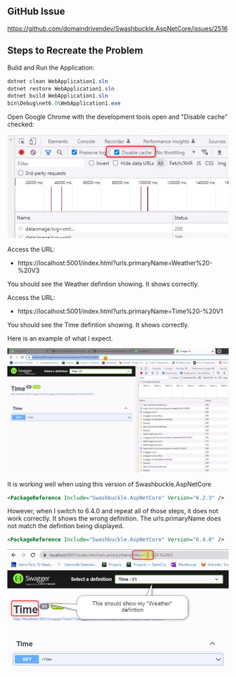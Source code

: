 ## GitHub Issue

https://github.com/domaindrivendev/Swashbuckle.AspNetCore/issues/2516

## Steps to Recreate the Problem

Build and Run the Application:

~~~powershell
dotnet clean WebApplication1.sln
dotnet restore WebApplication1.sln
dotnet build WebApplication1.sln
bin\Debug\net6.0\WebApplication1.exe
~~~

Open Google Chrome with the development tools open and "Disable cache" checked:

![Disable The Cache](DisableCache.png)

Access the URL:
* https://localhost:5001/index.html?urls.primaryName=Weather%20-%20V3

You should see the Weather defintion showing.  It shows correctly.

Access the URL:
* https://localhost:5001/index.html?urls.primaryName=Time%20-%20V1

You should see the Time defintion showing.  It shows correctly.

Here is an example of what I expect.  

![Working Well](WorkingWell.gif)

It is working well when using this version of Swashbuckle.AspNetCore

~~~xml
<PackageReference Include="Swashbuckle.AspNetCore" Version="6.2.3" />
~~~

However, when I switch to 6.4.0 and repeat all of those steps, it does not work correctly.  It shows the wrong definition.  The urls.primaryName does not match the defintion being displayed.

~~~xml
<PackageReference Include="Swashbuckle.AspNetCore" Version="6.4.0" />
~~~

   
![Incorrect Result Image](NotWorking.png)
   